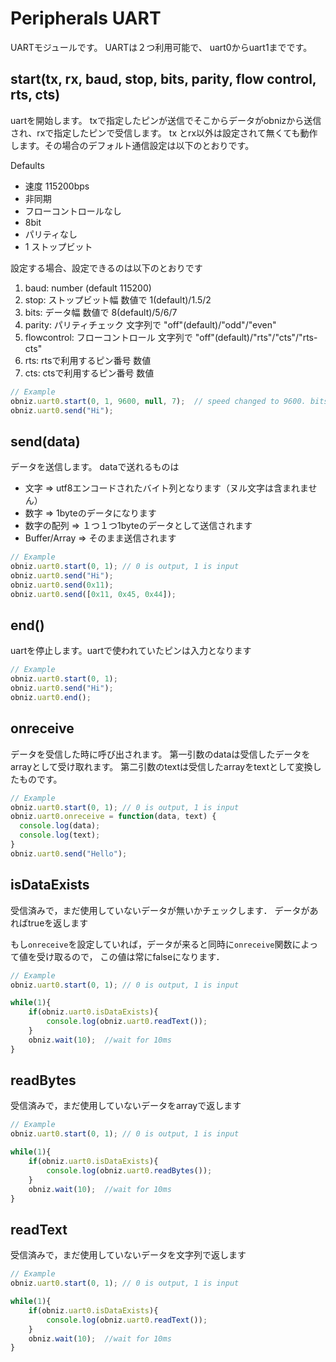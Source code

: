 # Peripherals UART
UARTモジュールです。
UARTは２つ利用可能で、
uart0からuart1までです。

## start(tx, rx, baud, stop, bits, parity, flow control, rts, cts)
uartを開始します。
txで指定したピンが送信でそこからデータがobnizから送信され、rxで指定したピンで受信します。
tx とrx以外は設定されて無くても動作します。その場合のデフォルト通信設定は以下のとおりです。

Defaults
- 速度 115200bps
- 非同期
- フローコントロールなし
- 8bit
- パリティなし
- 1 ストップビット

設定する場合、設定できるのは以下のとおりです

1. baud: number (default 115200)
2. stop: ストップビット幅 数値で 1(default)/1.5/2
3. bits: データ幅 数値で 8(default)/5/6/7
4. parity: パリティチェック 文字列で "off"(default)/"odd"/"even"
5. flowcontrol: フローコントロール 文字列で "off"(default)/"rts"/"cts"/"rts-cts"
6. rts: rtsで利用するピン番号 数値
7. cts: ctsで利用するピン番号 数値


```Javascript
// Example
obniz.uart0.start(0, 1, 9600, null, 7);  // speed changed to 9600. bits = 7bit
obniz.uart0.send("Hi");
```
## send(data)

データを送信します。
dataで送れるものは

- 文字 => utf8エンコードされたバイト列となります（ヌル文字は含まれません）
- 数字 => 1byteのデータになります
- 数字の配列 => １つ１つ1byteのデータとして送信されます
- Buffer/Array => そのまま送信されます

```Javascript
// Example
obniz.uart0.start(0, 1); // 0 is output, 1 is input
obniz.uart0.send("Hi");
obniz.uart0.send(0x11);
obniz.uart0.send([0x11, 0x45, 0x44]);
```
## end()

uartを停止します。uartで使われていたピンは入力となります

```Javascript
// Example
obniz.uart0.start(0, 1);
obniz.uart0.send("Hi");
obniz.uart0.end();
```
## onreceive

データを受信した時に呼び出されます。
第一引数のdataは受信したデータをarrayとして受け取れます。
第二引数のtextは受信したarrayをtextとして変換したものです。

```Javascript
// Example
obniz.uart0.start(0, 1); // 0 is output, 1 is input
obniz.uart0.onreceive = function(data, text) {
  console.log(data);
  console.log(text);
}
obniz.uart0.send("Hello");
```

## isDataExists
受信済みで，まだ使用していないデータが無いかチェックします．
データがあればtrueを返します

もし`onreceive`を設定していれば，データが来ると同時に`onreceive`関数によって値を受け取るので，
この値は常にfalseになります．


```Javascript
// Example
obniz.uart0.start(0, 1); // 0 is output, 1 is input

while(1){
    if(obniz.uart0.isDataExists){
        console.log(obniz.uart0.readText());
    }
    obniz.wait(10);  //wait for 10ms
}
```

## readBytes
受信済みで，まだ使用していないデータをarrayで返します

```Javascript
// Example
obniz.uart0.start(0, 1); // 0 is output, 1 is input

while(1){
    if(obniz.uart0.isDataExists){
        console.log(obniz.uart0.readBytes());
    }
    obniz.wait(10);  //wait for 10ms
}
```

## readText
受信済みで，まだ使用していないデータを文字列で返します


```Javascript
// Example
obniz.uart0.start(0, 1); // 0 is output, 1 is input

while(1){
    if(obniz.uart0.isDataExists){
        console.log(obniz.uart0.readText());
    }
    obniz.wait(10);  //wait for 10ms
}
